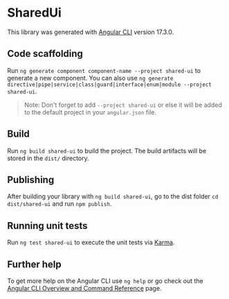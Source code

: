 # SharedUi

This library was generated with [Angular CLI](https://github.com/angular/angular-cli) version 17.3.0.

## Code scaffolding

Run `ng generate component component-name --project shared-ui` to generate a new component. You can also use `ng generate directive|pipe|service|class|guard|interface|enum|module --project shared-ui`.
> Note: Don't forget to add `--project shared-ui` or else it will be added to the default project in your `angular.json` file. 

## Build

Run `ng build shared-ui` to build the project. The build artifacts will be stored in the `dist/` directory.

## Publishing

After building your library with `ng build shared-ui`, go to the dist folder `cd dist/shared-ui` and run `npm publish`.

## Running unit tests

Run `ng test shared-ui` to execute the unit tests via [Karma](https://karma-runner.github.io).

## Further help

To get more help on the Angular CLI use `ng help` or go check out the [Angular CLI Overview and Command Reference](https://angular.io/cli) page.
